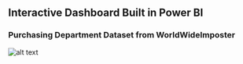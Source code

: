 ## Interactive Dashboard Built in Power BI
### Purchasing Department Dataset from WorldWideImposter
![alt text](image-url)
